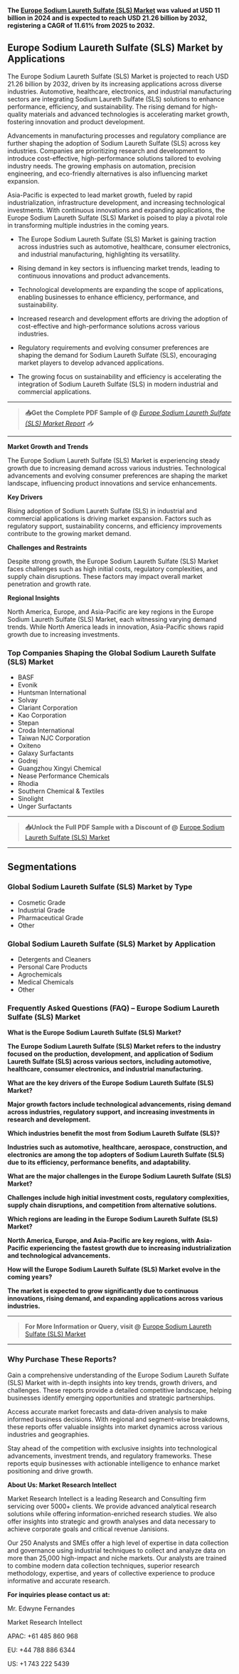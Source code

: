 <p><strong>The <a href="https://www.marketresearchintellect.com/download-sample/?rid=934825&amp;utm_source=Pulse-April-Europe&amp;utm_medium=852">Europe Sodium Laureth Sulfate (SLS) Market</a> was valued at USD 11 billion in 2024 and is expected to reach USD 21.26 billion by 2032, registering a CAGR of 11.61% from 2025 to 2032.</strong></p><h2>Europe Sodium Laureth Sulfate (SLS) Market by Applications&nbsp;</h2><p><p>The Europe Sodium Laureth Sulfate (SLS) Market is projected to reach USD 21.26 billion by 2032, driven by its increasing applications across diverse industries. Automotive, healthcare, electronics, and industrial manufacturing sectors are integrating Sodium Laureth Sulfate (SLS) solutions to enhance performance, efficiency, and sustainability. The rising demand for high-quality materials and advanced technologies is accelerating market growth, fostering innovation and product development.</p><p>Advancements in manufacturing processes and regulatory compliance are further shaping the adoption of Sodium Laureth Sulfate (SLS) across key industries. Companies are prioritizing research and development to introduce cost-effective, high-performance solutions tailored to evolving industry needs. The growing emphasis on automation, precision engineering, and eco-friendly alternatives is also influencing market expansion.</p><p>Asia-Pacific is expected to lead market growth, fueled by rapid industrialization, infrastructure development, and increasing technological investments. With continuous innovations and expanding applications, the Europe Sodium Laureth Sulfate (SLS) Market is poised to play a pivotal role in transforming multiple industries in the coming years.</p></p><ul><li><p>The Europe Sodium Laureth Sulfate (SLS) Market is gaining traction across industries such as automotive, healthcare, consumer electronics, and industrial manufacturing, highlighting its versatility.</p></li><li><p>Rising demand in key sectors is influencing market trends, leading to continuous innovations and product advancements.</p></li><li><p>Technological developments are expanding the scope of applications, enabling businesses to enhance efficiency, performance, and sustainability.</p></li><li><p>Increased research and development efforts are driving the adoption of cost-effective and high-performance solutions across various industries.</p></li><li><p>Regulatory requirements and evolving consumer preferences are shaping the demand for Sodium Laureth Sulfate (SLS), encouraging market players to develop advanced applications.</p></li><li><p>The growing focus on sustainability and efficiency is accelerating the integration of Sodium Laureth Sulfate (SLS) in modern industrial and commercial applications.</p></li></ul><hr /><blockquote><p><strong><span class="font-[700]">📥Get the Complete PDF Sample of @ </span></strong><em><span class="font-[700]"><a href="https://www.marketresearchintellect.com/download-sample/?rid=934825&amp;utm_source=Pulse-April-Europe&amp;utm_medium=852" target="_blank" data-tracking-control-name="article-ssr-frontend-pulse_little-text-block" data-tracking-will-navigate="" data-test-link="">Europe Sodium Laureth Sulfate (SLS) Market Report</a>&nbsp;📥</span></em></p></blockquote><hr /><p class="" data-start="77" data-end="360"><strong data-start="77" data-end="105">Market Growth and Trends</strong></p><p class="" data-start="77" data-end="360">The Europe Sodium Laureth Sulfate (SLS) Market is experiencing steady growth due to increasing demand across various industries. Technological advancements and evolving consumer preferences are shaping the market landscape, influencing product innovations and service enhancements.</p><p class="" data-start="362" data-end="606"><strong data-start="362" data-end="377">Key Drivers</strong></p><p class="" data-start="362" data-end="606">Rising adoption of Sodium Laureth Sulfate (SLS) in industrial and commercial applications is driving market expansion. Factors such as regulatory support, sustainability concerns, and efficiency improvements contribute to the growing market demand.</p><p class="" data-start="608" data-end="849"><strong data-start="608" data-end="637">Challenges and Restraints</strong></p><p class="" data-start="608" data-end="849">Despite strong growth, the Europe Sodium Laureth Sulfate (SLS) Market faces challenges such as high initial costs, regulatory complexities, and supply chain disruptions. These factors may impact overall market penetration and growth rate.</p><p class="" data-start="851" data-end="1095"><strong data-start="851" data-end="872">Regional Insights</strong></p><p class="" data-start="851" data-end="1095">North America, Europe, and Asia-Pacific are key regions in the Europe Sodium Laureth Sulfate (SLS) Market, each witnessing varying demand trends. While North America leads in innovation, Asia-Pacific shows rapid growth due to increasing investments.</p><p><h3>Top Companies Shaping the Global Sodium Laureth Sulfate (SLS) Market </h3><ul><li>BASF</li><li>Evonik</li><li>Huntsman International</li><li>Solvay</li><li>Clariant Corporation</li><li>Kao Corporation</li><li>Stepan</li><li>Croda International</li><li>Taiwan NJC Corporation</li><li>Oxiteno</li><li>Galaxy Surfactants</li><li>Godrej</li><li>Guangzhou Xingyi Chemical</li><li>Nease Performance Chemicals</li><li>Rhodia</li><li>Southern Chemical & Textiles</li><li>Sinolight</li><li>Unger Surfactants</li></ul></p><hr /><blockquote><p><strong>📥Unlock the Full PDF Sample with a Discount of @</strong> <a href="https://www.marketresearchintellect.com/ask-for-discount/?rid=934825&amp;utm_source=Pulse-April-Europe&amp;utm_medium=852">Europe Sodium Laureth Sulfate (SLS) Market</a></p></blockquote><hr /><p><h2>Segmentations</h2><h3>Global Sodium Laureth Sulfate (SLS) Market by Type</h3><ul><li>Cosmetic Grade</li><li>Industrial Grade</li><li>Pharmaceutical Grade</li><li>Other</li></ul><h3>Global Sodium Laureth Sulfate (SLS) Market by Application</h3><ul><li>Detergents and Cleaners</li><li>Personal Care Products</li><li>Agrochemicals</li><li>Medical Chemicals</li><li>Other</li></ul></p><h3><strong>Frequently Asked Questions (FAQ) &ndash; Europe Sodium Laureth Sulfate (SLS) Market</strong></h3><p><strong>What is the Europe Sodium Laureth Sulfate (SLS) Market?</strong></p><p><strong>The Europe Sodium Laureth Sulfate (SLS) Market refers to the industry focused on the production, development, and application of Sodium Laureth Sulfate (SLS) across various sectors, including automotive, healthcare, consumer electronics, and industrial manufacturing.</strong></p><p><strong>What are the key drivers of the Europe Sodium Laureth Sulfate (SLS) Market?</strong></p><p><strong>Major growth factors include technological advancements, rising demand across industries, regulatory support, and increasing investments in research and development.</strong></p><p><strong>Which industries benefit the most from Sodium Laureth Sulfate (SLS)?</strong></p><p><strong>Industries such as automotive, healthcare, aerospace, construction, and electronics are among the top adopters of Sodium Laureth Sulfate (SLS) due to its efficiency, performance benefits, and adaptability.</strong></p><p><strong>What are the major challenges in the Europe Sodium Laureth Sulfate (SLS) Market?</strong></p><p><strong>Challenges include high initial investment costs, regulatory complexities, supply chain disruptions, and competition from alternative solutions.</strong></p><p><strong>Which regions are leading in the Europe Sodium Laureth Sulfate (SLS) Market?</strong></p><p><strong>North America, Europe, and Asia-Pacific are key regions, with Asia-Pacific experiencing the fastest growth due to increasing industrialization and technological advancements.</strong></p><p><strong>How will the Europe Sodium Laureth Sulfate (SLS) Market evolve in the coming years?</strong></p><p><strong>The market is expected to grow significantly due to continuous innovations, rising demand, and expanding applications across various industries.</strong></p><hr /><blockquote><p><span class="font-[700]"><strong>For More Information or Query, visit&nbsp;@</strong>&nbsp;</span><span class="font-[700]"><a href="https://www.marketresearchintellect.com/product/global-sodium-laureth-sulfate-sls-market/?utm_source=Linkedin&utm_medium=852" target="_blank" data-tracking-control-name="article-ssr-frontend-pulse_little-text-block" data-tracking-will-navigate="" data-test-link="">Europe Sodium Laureth Sulfate (SLS) Market</a></span></p></blockquote><hr /><h3><strong data-start="0" data-end="31">Why Purchase These Reports?</strong></h3><p class="" data-start="35" data-end="297">Gain a comprehensive understanding of the Europe Sodium Laureth Sulfate (SLS) Market with in-depth insights into key trends, growth drivers, and challenges. These reports provide a detailed competitive landscape, helping businesses identify emerging opportunities and strategic partnerships.</p><p class="" data-start="299" data-end="540">Access accurate market forecasts and data-driven analysis to make informed business decisions. With regional and segment-wise breakdowns, these reports offer valuable insights into market dynamics across various industries and geographies.</p><p class="" data-start="542" data-end="784">Stay ahead of the competition with exclusive insights into technological advancements, investment trends, and regulatory frameworks. These reports equip businesses with actionable intelligence to enhance market positioning and drive growth.</p><p><strong><span class="font-[700]">About Us: Market Research Intellect</span></strong></p><p><span class="">Market Research Intellect is a leading Research and Consulting firm servicing over 5000+ clients. We provide advanced analytical research solutions while offering information-enriched research studies.&nbsp;</span>We also offer insights into strategic and growth analyses and data necessary to achieve corporate goals and critical revenue Janisions.</p><p><span class="">Our 250 Analysts and SMEs offer a high level of expertise in data collection and governance using industrial techniques to collect and analyze data on more than 25,000 high-impact and niche markets. Our analysts are trained to combine modern data collection techniques, superior research methodology, expertise, and years of collective experience to produce informative and accurate research.</span></p><p><strong>For inquiries please contact us at:</strong></p><p>Mr. Edwyne Fernandes</p><p>Market Research Intellect</p><p>APAC: +61 485 860 968</p><p>EU: +44 788 886 6344</p><p>US: +1 743 222 5439</p>